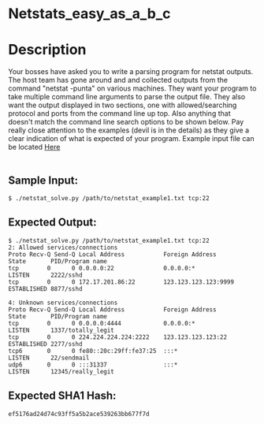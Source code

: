 # Netstats_easy_as_a_b_c

# Description

<p>Your bosses have asked you to write a parsing program for netstat outputs. The host team has gone around and and collected outputs from the command "netstat -punta" on various machines. They want your program to take multiple command line arguments to parse the output file. They also want the output displayed in two sections, one with allowed/searching protocol and ports from the command line up top. Also anything that doesn't match the command line search options to be shown below. Pay really close attention to the examples (devil is in the details) as they give a clear indication of what is expected of your program. Example input file can be located <a href="netstat_example1.txt">Here</a>
<br/><br/>
</p>

## Sample Input:

```
$ ./netstat_solve.py /path/to/netstat_example1.txt tcp:22
```
## Expected Output:

```
$ ./netstat_solve.py /path/to/netstat_example1.txt tcp:22
2: Allowed services/connections
Proto Recv-Q Send-Q Local Address           Foreign Address         State       PID/Program name
tcp        0      0 0.0.0.0:22              0.0.0.0:*               LISTEN      2222/sshd
tcp        0      0 172.17.201.86:22        123.123.123.123:9999    ESTABLISHED 8877/sshd

4: Unknown services/connections
Proto Recv-Q Send-Q Local Address           Foreign Address         State       PID/Program name
tcp        0      0 0.0.0.0:4444            0.0.0.0:*               LISTEN      1337/totally_legit
tcp        0      0 224.224.224.224:2222    123.123.123.123:22      ESTABLISHED 2277/sshd
tcp6       0      0 fe80::20c:29ff:fe37:25  :::*                    LISTEN      22/sendmail
udp6       0      0 :::31337                :::*                    LISTEN      12345/really_legit
```
## Expected SHA1 Hash:

```
ef5176ad24d74c93ff5a5b2ace539263bb677f7d
```
